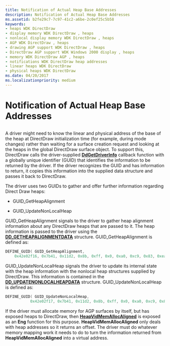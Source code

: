```yaml
---
title: Notification of Actual Heap Base Addresses
description: Notification of Actual Heap Base Addresses
ms.assetid: b2fe29c7-7c97-41c2-a6be-2c0ef25c5b58
keywords:
- heaps WDK DirectDraw
- display memory WDK DirectDraw , heaps
- nonlocal display memory WDK DirectDraw , heaps
- AGP WDK DirectDraw , heaps
- drawing AGP support WDK DirectDraw , heaps
- DirectDraw AGP support WDK Windows 2000 display , heaps
- memory WDK DirectDraw AGP , heaps
- notifications WDK DirectDraw heap addresses
- linear heaps WDK DirectDraw
- physical heaps WDK DirectDraw
ms.date: 04/20/2017
ms.localizationpriority: medium
---
```


# Notification of Actual Heap Base Addresses


## <span id="ddk_notification_of_actual_heap_base_addresses_gg"></span><span id="DDK_NOTIFICATION_OF_ACTUAL_HEAP_BASE_ADDRESSES_GG"></span>


A driver might need to know the linear and physical address of the base of the heap at DirectDraw initialization time (for example, during mode changes) rather than waiting for a surface creation request and looking at the heaps in the global DirectDraw surface object. To support this, DirectDraw calls the driver-supplied [**DdGetDriverInfo**](https://msdn.microsoft.com/library/windows/hardware/ff549404) callback function with a globally unique identifier (GUID) that identifies the information to be returned by the driver. If the driver recognizes the GUID and has information to return, it copies this information into the supplied data structure and passes it back to DirectDraw.

The driver uses two GUIDs to gather and offer further information regarding Direct Draw heaps:

-   GUID\_GetHeapAlignment

-   GUID\_UpdateNonLocalHeap

GUID\_GetHeapAlignment signals to the driver to gather heap alignment information about any DirectDraw heaps that are passed to it. The heap information is passed to the driver using the [**DD\_GETHEAPALIGNMENTDATA**](https://msdn.microsoft.com/library/windows/hardware/ff551572) structure. GUID\_GetHeapAlignment is defined as:

```cpp
DEFINE_GUID( GUID_GetHeapAlignment,
    0x42e02f16, 0x7b41, 0x11d2, 0x8b, 0xff, 0x0, 0xa0, 0xc9, 0x83, 0xea, 0xf6);
```

GUID\_UpdateNonLocalHeap signals the driver to update its internal state with the heap information with the nonlocal heap structures supplied by DirectDraw. This information is contained in the [**DD\_UPDATENONLOCALHEAPDATA**](https://msdn.microsoft.com/library/windows/hardware/ff551748) structure. GUID\_UpdateNonLocalHeap is defined as:

```cpp
DEFINE_GUID( GUID_UpdateNonLocalHeap,
           0x42e02f17, 0x7b41, 0x11d2, 0x8b, 0xff, 0x0, 0xa0, 0xc9, 0x83, 0xea, 0xf6);
```

If the driver must allocate memory for AGP surfaces by itself, but has exposed heaps to DirectDraw, then [**HeapVidMemAllocAligned**](https://msdn.microsoft.com/library/windows/hardware/ff567267) is exposed as an **Eng** function for this purpose. **HeapVidMemAllocAligned** only deals with heap addresses so it returns an offset. The driver must do whatever memory mapping work it needs to do to turn the information returned from **HeapVidMemAllocAligned** into a virtual address.

 

 





